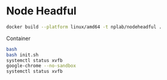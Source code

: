 # Node Headful

```bash
docker build --platform linux/amd64 -t nplab/nodeheadful .
```

Container

```bash
bash
bash init.sh
systemctl status xvfb
google-chrome --no-sandbox
systemctl status xvfb
```
